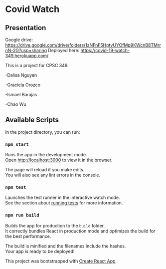 # Covid Watch

## Presentation

Google drive: https://drive.google.com/drive/folders/1zNFnF5HptvUYOfMp9KWcnB8TMrrnN-2G?usp=sharing
Deployed here: https://covid-19-watch-349.herokuapp.com/

This is a project for CPSC 349. 

-Dalisa Nguyen

-Graciela Orozco

-Ismael Barajas

-Chao Wu

## Available Scripts

In the project directory, you can run:

### `npm start`

Runs the app in the development mode.\
Open [http://localhost:3000](http://localhost:3000) to view it in the browser.

The page will reload if you make edits.\
You will also see any lint errors in the console.

### `npm test`

Launches the test runner in the interactive watch mode.\
See the section about [running tests](https://facebook.github.io/create-react-app/docs/running-tests) for more information.

### `npm run build`

Builds the app for production to the `build` folder.\
It correctly bundles React in production mode and optimizes the build for the best performance.

The build is minified and the filenames include the hashes.\
Your app is ready to be deployed!

This project was bootstrapped with [Create React App](https://github.com/facebook/create-react-app).

